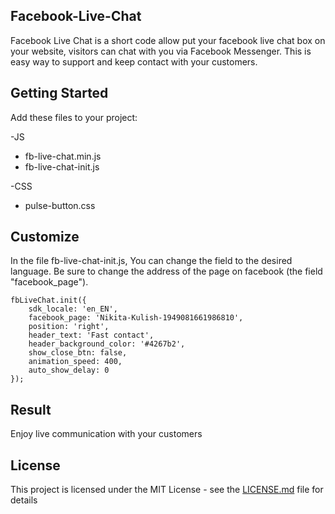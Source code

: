 ## Facebook-Live-Chat

Facebook Live Chat is a short code allow put your facebook live chat box on your website, visitors can chat with you via Facebook Messenger. This is easy way to support and keep contact with your customers.

## Getting Started

Add these files to your project:

-JS

* fb-live-chat.min.js
* fb-live-chat-init.js

-CSS

* pulse-button.css

## Customize

In the file fb-live-chat-init.js, You can change the field to the desired language. 
Be sure to change the address of the page on facebook (the field "facebook_page").

```
fbLiveChat.init({
    sdk_locale: 'en_EN',
    facebook_page: 'Nikita-Kulish-1949081661986810', 
    position: 'right',
    header_text: 'Fast contact',
    header_background_color: '#4267b2',
    show_close_btn: false,
    animation_speed: 400,
    auto_show_delay: 0
});
```

## Result

Enjoy live communication with your customers


## License

This project is licensed under the MIT License - see the [LICENSE.md](LICENSE.md) file for details
